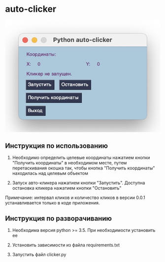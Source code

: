 # auto-clicker

![Простой авто-кликер на питоне c интерфейсом](https://raw.githubusercontent.com/yellco/auto-clicker/master/screenshot.jpg)

## Инструкция по использованию

1) Необходимо определить целевые координаты нажатием кнопки "Получить координаты" в необходимом месте, путем перетаскивания окошка так, чтобы кнопка "Получить координаты" находилась над целевым объектом

2) Запуск авто-кликера нажатием кнопки "Запустить". Доступна остановка кликера нажатием кнопки "Остановить"

Примечание: интервал кликов и количество кликов в версии 0.0.1 устанавливается только в коде приложения.

## Инструкция по разворачиванию

1) Необходима версия python >= 3.5. При необходимости установить ее

2) Установить зависимости из файла requirements.txt

3) Запустить файл clicker.py